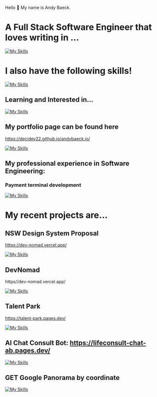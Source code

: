Hello 👋 My name is Andy Baeck.

# A Full Stack Software Engineer that loves writing in ...

[![My Skills](https://skillicons.dev/icons?i=ts,nodejs,express,mongodb,nextjs,react,tailwind)](https://skillicons.dev)

# I also have the following skills!

[![My Skills](https://skillicons.dev/icons?i=postgres,prisma,py,postman,git,vite,css,html,firebase,docker)](https://skillicons.dev)

## Learning and Interested in...

[![My Skills](https://skillicons.dev/icons?i=nestjs,graphql,threejs,go)](https://skillicons.dev)


## My portfolio page can be found here

https://decidev22.github.io/andybaeck.io/

[![My Skills](https://skillicons.dev/icons?i=react,tailwind,github,vite,ts,firebase,githubactions)](https://skillicons.dev)

## My professional experience in Software Engineering:

### Payment terminal development

[![My Skills](https://skillicons.dev/icons?i=ts,nodejs,express,docker,jest,postgres,postman)](https://skillicons.dev)

# My recent projects are...

## NSW Design System Proposal

https://dev-nomad.vercel.app/

[![My Skills](https://skillicons.dev/icons?i=ts,react,nextjs,tailwind,github)](https://skillicons.dev)

## DevNomad

https//dev-nomad.vercel.app/

[![My Skills](https://skillicons.dev/icons?i=vite,ts,prisma,express,vercel,react,nextjs,mongodb,tailwind)](https://skillicons.dev)

## Talent Park

https://talent-park.pages.dev/

[![My Skills](https://skillicons.dev/icons?i=ts,nextjs,firebase,express,react,tailwind)](https://skillicons.dev)


## AI Chat Consult Bot: https://lifeconsult-chat-ab.pages.dev/

[![My Skills](https://skillicons.dev/icons?i=ts,nextjs,aws,cloudflare,express,react,tailwind)](https://skillicons.dev)


## GET Google Panorama by coordinate

[![My Skills](https://skillicons.dev/icons?i=python,gcp)](https://skillicons.dev)

